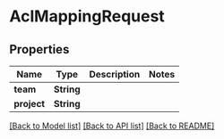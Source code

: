 # AclMappingRequest

## Properties

Name | Type | Description | Notes
------------ | ------------- | ------------- | -------------
**team** | **String** |  | 
**project** | **String** |  | 

[[Back to Model list]](../README.md#documentation-for-models) [[Back to API list]](../README.md#documentation-for-api-endpoints) [[Back to README]](../README.md)


